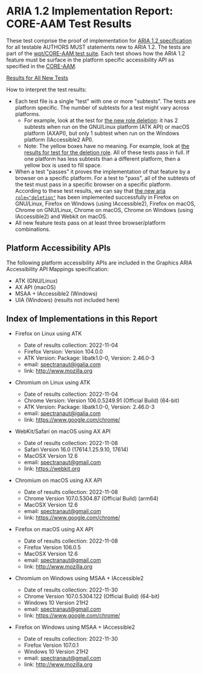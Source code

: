 ARIA 1.2 Implementation Report: CORE-AAM Test Results
=====================================================

These test comprise the proof of implementation for [ARIA 1.2 specification](https://www.w3.org/TR/wai-aria-1.2/) for all testable AUTHORS MUST statements new to ARIA 1.2. The tests are part of the [wpt/CORE-AAM test suite](https://github.com/web-platform-tests/wpt/tree/master/core-aam). Each test shows how the ARIA 1.2 feature must be surface in the platform specific accessibility API as specified in the [CORE-AAM](https://www.w3.org/TR/core-aam-1.2/).

[Results for All New Tests](all.html)

How to interpret the test results:
* Each test file is a single "test" with one or more "subtests". The tests are platform specific. The number of subtests for a test might vary across platforms.
   * For example, look at the test for [the new role deletion](http://www.w3c-test.org/core-aam/deletion-manual.html): it has 2 subtests when run on the GNU/Linux platform (ATK API) or macOS platform (AXAPI), but only 1 subtest when run on the Windows platform (IAccessible2 API).
   * Note: The yellow boxes have no meaning. For example, look at [the results for test for the deletion role](https://spectranaut.github.io/test-results/core-aam-1.2/all#test-file-3). All of these tests pass in full. If one platform has less subtests than a different platform, then a yellow box is used to fill space.
* When a test "passes" it proves the implementation of that feature by a browser on a specific platform. For a test to "pass", all of the subtests of the test must pass in a specific browser on a specific platform. According to these test results, we can say that [the new aria `role="deletion"`](https://spectranaut.github.io/test-results/core-aam-1.2/all#test-file-3) has been implemented successfully in Firefox on GNU/Linux, Firefox on Windows (using IAccessible2), Firefox on macOS, Chrome on GNU/Linux, Chrome on macOS, Chrome on Windows (using IAccessible2) and Webkit on macOS.
* All new feature tests pass on at least three browser/platform combinations.

Platform Accessibility APIs
---------------------------

The following platform accessibility APIs are included in the Graphics ARIA
Accessibility API Mappings specification:

* ATK (GNU/Linux)
* AX API (macOS)
* MSAA + IAccessible2 (Windows)
* UIA (Windows) (results not included here)

Index of Implementations in this Report
---------------------------------------

* Firefox on Linux using ATK
  * Date of results collection: 2022-11-04
  * Firefox Version: Version 104.0.0
  * ATK Version: Package: libatk1.0-0, Version: 2.46.0-3
  * email: spectranaut@igalia.com
  * link: <http://www.mozilla.org>

* Chromium on Linux using ATK
  * Date of results collection: 2022-11-04
  * Chrome Version: Version 106.0.5249.91 (Official Build) (64-bit)
  * ATK Version: Package: libatk1.0-0, Version: 2.46.0-3
  * email: spectranaut@igalia.com
  * link: <https://www.google.com/chrome/>

* WebKit/Safari on macOS using AX API
  * Date of results collection: 2022-11-08
  * Safari Version 16.0 (17614.1.25.9.10, 17614)
  * MacOSX Version 12.6
  * email: spectranaut@gmail.com
  * link: <https://webkit.org>

* Chromium on macOS using AX API
  * Date of results collection: 2022-11-08
  * Chrome Version 107.0.5304.87 (Official Build) (arm64)
  * MacOSX Version 12.6
  * email: spectranaut@gmail.com
  * link: <https://www.google.com/chrome/>

* Firefox on macOS using AX API
  * Date of results collection: 2022-11-08
  * Firefox Version 106.0.5
  * MacOSX Version 12.6
  * email: spectranaut@gmail.com
  * link: <http://www.mozilla.org>

* Chromium on Windows using MSAA + IAccessible2
  * Date of results collection: 2022-11-30
  * Chrome Version 107.0.5304.122 (Official Build) (64-bit)
  * Windows 10 Version 21H2
  * email: spectranaut@gmail.com
  * link: <https://www.google.com/chrome/>

* Firefox on Windows using MSAA + IAccessible2
  * Date of results collection: 2022-11-30
  * Firefox Version 107.0.1
  * Windows 10 Version 21H2
  * email: spectranaut@gmail.com
  * link: <http://www.mozilla.org>
